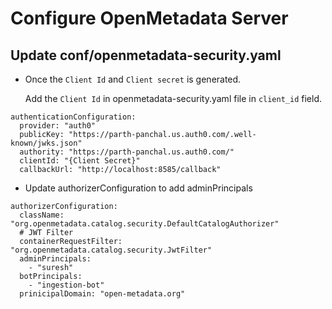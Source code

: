 # Configure OpenMetadata Server

## Update conf/openmetadata-security.yaml

* Once the `Client Id` and `Client secret` is generated.

  Add the `Client Id` in openmetadata-security.yaml file in `client_id` field.

```text
authenticationConfiguration:
  provider: "auth0"
  publicKey: "https://parth-panchal.us.auth0.com/.well-known/jwks.json"
  authority: "https://parth-panchal.us.auth0.com/"
  clientId: "{Client Secret}"
  callbackUrl: "http://localhost:8585/callback"
```

* Update authorizerConfiguration to add adminPrincipals

```text
authorizerConfiguration:
  className: "org.openmetadata.catalog.security.DefaultCatalogAuthorizer"
  # JWT Filter
  containerRequestFilter: "org.openmetadata.catalog.security.JwtFilter"
  adminPrincipals:
    - "suresh"
  botPrincipals:
    - "ingestion-bot"
  prinicipalDomain: "open-metadata.org"
```

